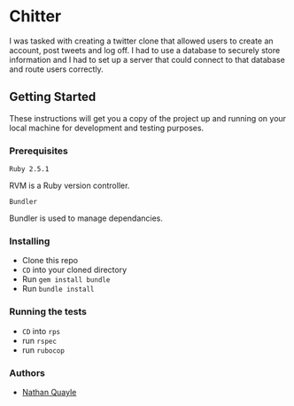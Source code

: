 # Chitter
I was tasked with creating a twitter clone that allowed users to create an account, post tweets and log off. I had to use a database to securely store information and I had to set up a server that could connect to that database and route users correctly.
## Getting Started
These instructions will get you a copy of the project up and running on your local machine for development and testing purposes.
### Prerequisites
`Ruby 2.5.1`

RVM is a Ruby version controller.

`Bundler`

Bundler is used to manage dependancies.

### Installing
- Clone this repo
- `CD` into your cloned directory
- Run `gem install bundle`
- Run `bundle install`

### Running the tests
- `CD` into `rps`
- run `rspec`
- run `rubocop`

### Authors
- [Nathan Quayle](https://github.com/NathanQuayle)